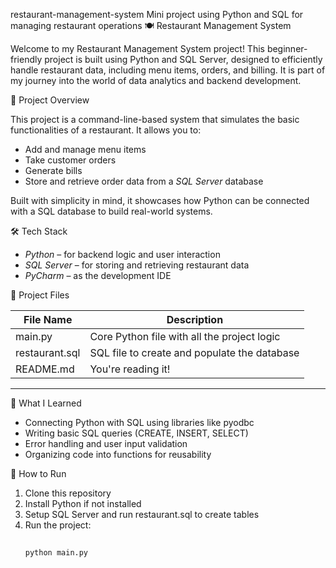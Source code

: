 restaurant-management-system
Mini project using Python and SQL for managing restaurant operations
🍽 Restaurant Management System

Welcome to my Restaurant Management System project! This beginner-friendly project is built using Python and SQL Server, designed to efficiently handle restaurant data, including menu items, orders, and billing. It is part of my journey into the world of data analytics and backend development.



 📌 Project Overview

This project is a command-line-based system that simulates the basic functionalities of a restaurant. It allows you to:

- Add and manage menu items
- Take customer orders
- Generate bills
- Store and retrieve order data from a *SQL Server* database

Built with simplicity in mind, it showcases how Python can be connected with a SQL database to build real-world systems.



🛠 Tech Stack

- *Python* – for backend logic and user interaction
- *SQL Server* – for storing and retrieving restaurant data
- *PyCharm* – as the development IDE



 📂 Project Files

| File Name           | Description                                   |
|---------------------|-----------------------------------------------|
| main.py           | Core Python file with all the project logic   |
| restaurant.sql    | SQL file to create and populate the database  |
| README.md         | You're reading it!                            |

---

🧠 What I Learned

- Connecting Python with SQL using libraries like pyodbc
- Writing basic SQL queries (CREATE, INSERT, SELECT)
- Error handling and user input validation
- Organizing code into functions for reusability



🚀 How to Run

1. Clone this repository
2. Install Python if not installed
3. Setup SQL Server and run restaurant.sql to create tables
4. Run the project:
   ```bash
  
   python main.py
